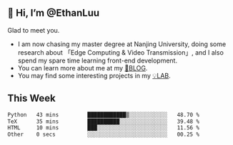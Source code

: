 ## 👋 Hi, I’m @EthanLuu

Glad to meet you.

- I am now chasing my master degree at Nanjing University, doing some research about 「Edge Computing & Video Transmission」, and I also spend my spare time learning front-end development.
- You can learn more about me at my [📝BLOG](https://blog.ethanloo.cn).
- You may find some interesting projects in my [💡LAB](https://lab.ethanloo.cn).

## This Week
<!--START_SECTION:waka-->

```txt
Python   43 mins         ████████████▒░░░░░░░░░░░░   48.70 %
TeX      35 mins         ██████████░░░░░░░░░░░░░░░   39.48 %
HTML     10 mins         ███░░░░░░░░░░░░░░░░░░░░░░   11.56 %
Other    0 secs          ░░░░░░░░░░░░░░░░░░░░░░░░░   00.25 %
```

<!--END_SECTION:waka-->
